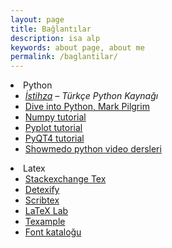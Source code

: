 ```yaml
---
layout: page
title: Bağlantılar
description: isa alp
keywords: about page, about me
permalink: /baglantilar/
---
```

<li>Python
<ul>
<li><em><a href="http://www.istihza.com/">İstihza</a> &#8211; Türkçe Python Kaynağı</em></li>
<li>
<div><a title="http://diveintopython.org/toc/index.html" href="http://www.diveintopython.net/toc/index.html" rel="nofollow">Dive into Python, Mark Pilgrim</a></div>
</li>
<li>
<div><a title="http://www.scipy.org/Tentative_NumPy_Tutorial" href="http://www.scipy.org/Tentative_NumPy_Tutorial" rel="nofollow">Numpy tutorial</a></div>
</li>
<li>
<div><a title="http://matplotlib.sourceforge.net/users/pyplot_tutorial.html" href="http://matplotlib.sourceforge.net/users/pyplot_tutorial.html" rel="nofollow">Pyplot tutorial</a></div>
</li>
<li>
<div><a title="http://zetcode.com/tutorials/pyqt4/" href="http://zetcode.com/tutorials/pyqt4/" rel="nofollow">PyQT4 tutorial</a></div>
</li>
<li>
<div><a title="http://showmedo.com/learningpaths/" href="http://showmedo.com/learningpaths/" rel="nofollow">Showmedo python video dersleri</a></div>
</li>
</ul>

<li>Latex
<ul>
<li><a href="http://tex.stackexchange.com/">Stackexchange Tex</a></li>
<li><a href="http://detexify.kirelabs.org/">Detexify</a></li>
<li><a href="http://www.scribtex.com/">Scribtex</a></li>
<li><a href="http://docs.latexlab.org/">LaTeX Lab</a></li>
<li><a href="http://www.texample.net/">Texample</a></li>
<li><a href="http://www.tug.dk/FontCatalogue/">Font kataloğu</a></li>
</ul>
</li>
